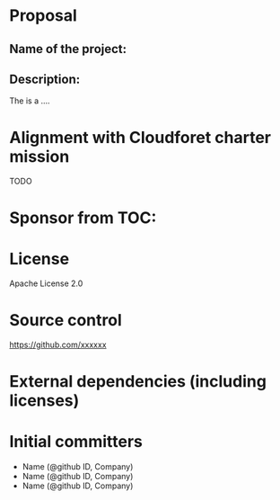 # <Project Title> Proposal

## Name of the project: <Project name>

## Description:

The <Project name> is a ....

# Alignment with Cloudforet charter mission

TODO

# Sponsor from TOC:

# License

Apache License 2.0

# Source control

https://github.com/xxxxxx

# External dependencies (including licenses)

# Initial committers

* Name (@github ID, Company)
* Name (@github ID, Company)
* Name (@github ID, Company)

 

